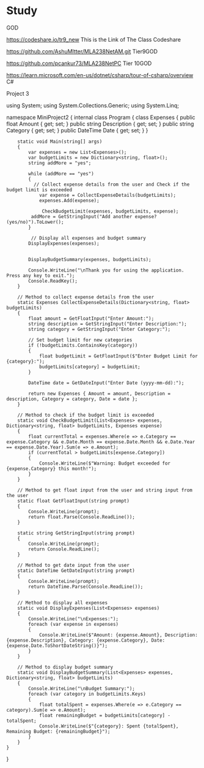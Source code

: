 # Study
GOD


https://codeshare.io/tr9_new    This is the Link of The Class Codeshare

 
https://github.com/AshuMItter/MLA238NetAM.git    Tier9GOD
 
https://github.com/pcankur73/MLA238NetPC         Tier 10GOD


https://learn.microsoft.com/en-us/dotnet/csharp/tour-of-csharp/overview   C#






Project 3



using System;
using System.Collections.Generic;
using System.Linq;

namespace MiniProject2
{
    internal class Program
    {
        class Expenses
        {
            public float Amount { get; set; }
            public string Description { get; set; }
            public string Category { get; set; }
            public DateTime Date { get; set; }
        }

        static void Main(string[] args)
        {
            var expenses = new List<Expenses>();
            var budgetLimits = new Dictionary<string, float>();
            string addMore = "yes";

            while (addMore == "yes")
            {
              // Collect expense details from the user and Check if the budget limit is exceeded
                var expense = CollectExpenseDetails(budgetLimits);
                expenses.Add(expense);

                 CheckBudgetLimit(expenses, budgetLimits, expense);
             addMore = GetStringInput("Add another expense? (yes/no)").ToLower();
            }

             // Display all expenses and budget summary
            DisplayExpenses(expenses);

             
            DisplayBudgetSummary(expenses, budgetLimits);

            Console.WriteLine("\nThank you for using the application. Press any key to exit.");
            Console.ReadKey();
        }

        // Method to collect expense details from the user
        static Expenses CollectExpenseDetails(Dictionary<string, float> budgetLimits)
        {
            float amount = GetFloatInput("Enter Amount:");
            string description = GetStringInput("Enter Description:");
            string category = GetStringInput("Enter Category:");

            // Set budget limit for new categories
            if (!budgetLimits.ContainsKey(category))
            {
                float budgetLimit = GetFloatInput($"Enter Budget Limit for {category}:");
                budgetLimits[category] = budgetLimit;
            }

            DateTime date = GetDateInput("Enter Date (yyyy-mm-dd):");

            return new Expenses { Amount = amount, Description = description, Category = category, Date = date };
        }

        // Method to check if the budget limit is exceeded
        static void CheckBudgetLimit(List<Expenses> expenses, Dictionary<string, float> budgetLimits, Expenses expense)
        {
            float currentTotal = expenses.Where(e => e.Category == expense.Category && e.Date.Month == expense.Date.Month && e.Date.Year == expense.Date.Year).Sum(e => e.Amount);
            if (currentTotal > budgetLimits[expense.Category])
            {
                Console.WriteLine($"Warning: Budget exceeded for {expense.Category} this month!");
            }
        }

        // Method to get float input from the user and string input from the user
        static float GetFloatInput(string prompt)
        {
            Console.WriteLine(prompt);
            return float.Parse(Console.ReadLine());
        }

        static string GetStringInput(string prompt)
        {
            Console.WriteLine(prompt);
            return Console.ReadLine();
        }

        // Method to get date input from the user
        static DateTime GetDateInput(string prompt)
        {
            Console.WriteLine(prompt);
            return DateTime.Parse(Console.ReadLine());
        }

        // Method to display all expenses
        static void DisplayExpenses(List<Expenses> expenses)
        {
            Console.WriteLine("\nExpenses:");
            foreach (var expense in expenses)
            {
                Console.WriteLine($"Amount: {expense.Amount}, Description: {expense.Description}, Category: {expense.Category}, Date: {expense.Date.ToShortDateString()}");
            }
        }

        // Method to display budget summary
        static void DisplayBudgetSummary(List<Expenses> expenses, Dictionary<string, float> budgetLimits)
        {
            Console.WriteLine("\nBudget Summary:");
            foreach (var category in budgetLimits.Keys)
            {
                float totalSpent = expenses.Where(e => e.Category == category).Sum(e => e.Amount);
                float remainingBudget = budgetLimits[category] - totalSpent;
                Console.WriteLine($"{category}: Spent {totalSpent}, Remaining Budget: {remainingBudget}");
            }
        }
    }
}
